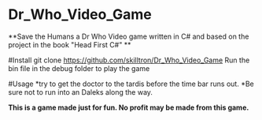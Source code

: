 # Dr_Who_Video_Game
**Save the Humans a Dr Who Video game written in C# and based on the project in the book "Head First C\#" **

#Install
git clone https://github.com/skilltron/Dr_Who_Video_Game
Run the bin file in the debug folder to play the game

#Usage
*try to get the doctor to the tardis before the time bar runs out.
*Be sure not to run into an Daleks along the way.

**This is a game made just for fun. No profit may be made from this game.**

